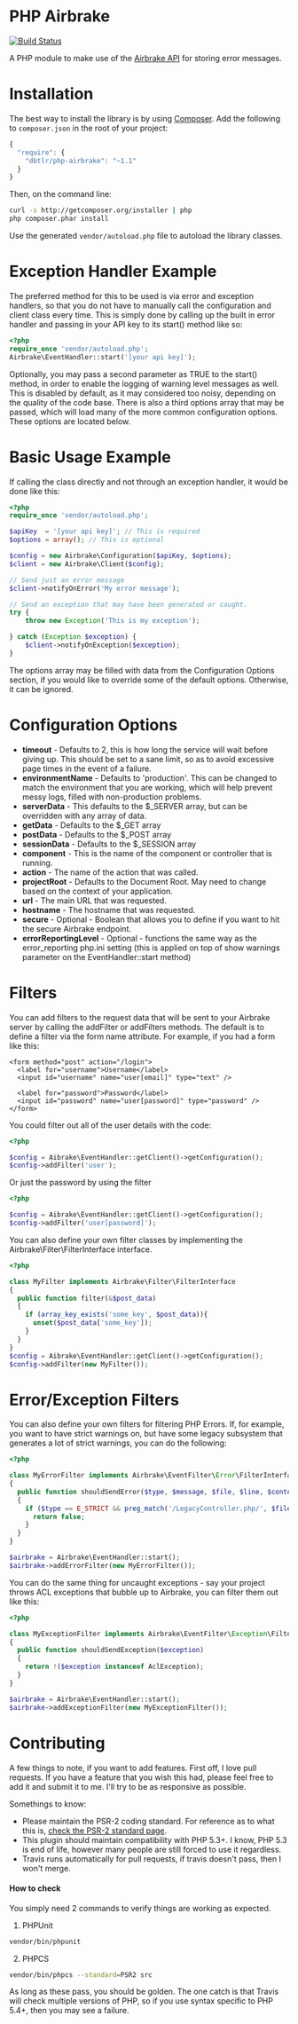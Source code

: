 PHP Airbrake
============

[![Build Status](https://travis-ci.org/dbtlr/php-airbrake.svg)](https://travis-ci.org/dbtlr/php-airbrake)

A PHP module to make use of the [Airbrake API](http://help.airbrake.io/kb/api-2/api-overview) for storing error messages.

Installation
============

The best way to install the library is by using [Composer](http://getcomposer.org). Add the following to `composer.json` in the root of your project:

``` javascript
{
  "require": {
    "dbtlr/php-airbrake": "~1.1"
  }
}
```

Then, on the command line:

``` bash
curl -s http://getcomposer.org/installer | php
php composer.phar install
```

Use the generated `vendor/autoload.php` file to autoload the library classes.

Exception Handler Example
=========================

The preferred method for this to be used is via error and exception handlers, so that you do not have to manually call the configuration and client class every time. This is simply done by calling up the built in error handler and passing in your API key to its start() method like so:

```php
<?php
require_once 'vendor/autoload.php';
Airbrake\EventHandler::start('[your api key]');
```

Optionally, you may pass a second parameter as TRUE to the start() method, in order to enable the logging of warning level messages as well. This is disabled by default, as it may considered too noisy, depending on the quality of the code base. There is also a third options array that may be passed, which will load many of the more common configuration options. These options are located below.

Basic Usage Example
===================

If calling the class directly and not through an exception handler, it would be done like this:

```php
<?php
require_once 'vendor/autoload.php';

$apiKey  = '[your api key]'; // This is required
$options = array(); // This is optional

$config = new Airbrake\Configuration($apiKey, $options);
$client = new Airbrake\Client($config);

// Send just an error message
$client->notifyOnError('My error message');

// Send an exception that may have been generated or caught.
try {
    throw new Exception('This is my exception');

} catch (Exception $exception) {
    $client->notifyOnException($exception);
}
```

The options array may be filled with data from the Configuration Options section, if you would like to override some of the default options. Otherwise, it can be ignored.


Configuration Options
=====================

- **timeout** - Defaults to 2, this is how long the service will wait before giving up. This should be set to a sane limit, so as to avoid excessive page times in the event of a failure.
- **environmentName** - Defaults to 'production'. This can be changed to match the environment that you are working, which will help prevent messy logs, filled with non-production problems.
- **serverData** - This defaults to the $_SERVER array, but can be overridden with any array of data.
- **getData** - Defaults to the $_GET array
- **postData** - Defaults to the $_POST array
- **sessionData** - Defaults to the $_SESSION array
- **component** - This is the name of the component or controller that is running.
- **action** - The name of the action that was called.
- **projectRoot** - Defaults to the Document Root. May need to change based on the context of your application.
- **url** - The main URL that was requested.
- **hostname** - The hostname that was requested.
- **secure** - Optional - Boolean that allows you to define if you want to hit the secure Airbrake endpoint.
- **errorReportingLevel** - Optional - functions the same way as the error_reporting php.ini setting (this is applied on top of show warnings parameter on the EventHandler::start method)

Filters
=======

You can add filters to the request data that will be sent to your Airbrake server by calling the addFilter or addFilters methods. The default is to define a filter via the form name attribute. For example, if you had a form like this:

```xhtml
<form method="post" action="/login">
  <label for="username">Username</label>
  <input id="username" name="user[email]" type="text" />

  <label for="password">Password</label>
  <input id="password" name="user[password]" type="password" />
</form>
```

You could filter out all of the user details with the code:

```php
<?php

$config = Aibrake\EventHandler::getClient()->getConfiguration();
$config->addFilter('user');
```

Or just the password by using the filter

```php
<?php

$config = Aibrake\EventHandler::getClient()->getConfiguration();
$config->addFilter('user[password]');
```

You can also define your own filter classes by implementing the
Airbrake\Filter\FilterInterface interface.

```php
<?php

class MyFilter implements Airbrake\Filter\FilterInterface
{
  public function filter(&$post_data)
  {
    if (array_key_exists('some_key', $post_data)){
      unset($post_data['some_key']);
    }
  }
}
$config = Aibrake\EventHandler::getClient()->getConfiguration();
$config->addFilter(new MyFilter());
```

Error/Exception Filters
=============
You can also define your own filters for filtering PHP Errors. If, for example, you want to have strict warnings on, but have some legacy subsystem that generates a lot of strict warnings, you can do the following:

```php
<?php

class MyErrorFilter implements Airbrake\EventFilter\Error\FilterInterface
{
  public function shouldSendError($type, $message, $file, $line, $context = null)
  {
    if ($type == E_STRICT && preg_match('/LegacyController.php/', $file)){
      return false;
    }
  }
}

$airbrake = Airbrake\EventHandler::start();
$airbrake->addErrorFilter(new MyErrorFilter());

```

You can do the same thing for uncaught exceptions - say your project throws ACL exceptions that bubble up to Airbrake, you can filter them out like this:

```php
<?php

class MyExceptionFilter implements Airbrake\EventFilter\Exception\FilterInterface
{
  public function shouldSendException($exception)
  {
    return !($exception instanceof AclException);
  }
}

$airbrake = Airbrake\EventHandler::start();
$airbrake->addExceptionFilter(new MyExceptionFilter());
```


Contributing
============

A few things to note, if you want to add features. First off, I love pull requests. If you have a feature that you wish this had, please feel free to add it and submit it to me. I'll try to be as responsive as possible.

Somethings to know:

- Please maintain the PSR-2 coding standard. For reference as to what this is, [check the PSR-2 standard page](https://github.com/php-fig/fig-standards/blob/master/accepted/PSR-2-coding-style-guide.md).
- This plugin should maintain compatibility with PHP 5.3+. I know, PHP 5.3 is end of life, however many people are still forced to use it regardless.
- Travis runs automatically for pull requests, if travis doesn't pass, then I won't merge.

#### How to check

You simply need 2 commands to verify things are working as expected.

1) PHPUnit

``` bash
vendor/bin/phpunit
```

2) PHPCS

``` bash
vendor/bin/phpcs --standard=PSR2 src
```

As long as these pass, you should be golden. The one catch is that Travis will check multiple versions of PHP, so if you use syntax specific to PHP 5.4+, then you may see a failure.
